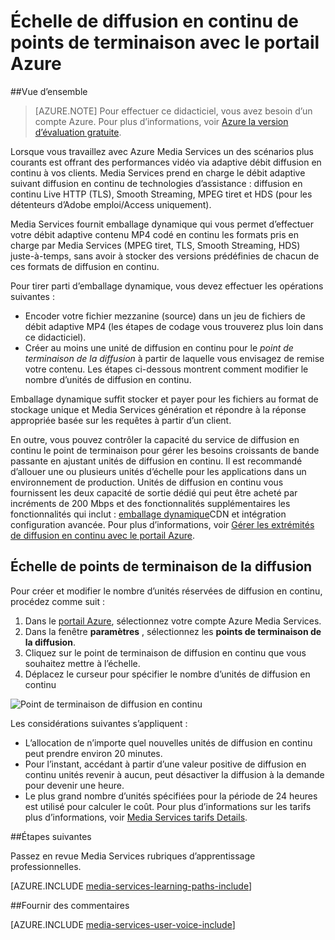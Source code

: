 <properties
    pageTitle=" Échelle de diffusion en continu de points de terminaison avec le portail Azure | Microsoft Azure"
    description="Ce didacticiel vous guide dans la procédure de mise à l’échelle des points de terminaison de diffusion en continu grâce au portail Azure."
    services="media-services"
    documentationCenter=""
    authors="Juliako"
    manager="erikre"
    editor=""/>

<tags
    ms.service="media-services"
    ms.workload="media"
    ms.tgt_pltfrm="na"
    ms.devlang="na"
    ms.topic="article"
    ms.date="10/24/2016"
    ms.author="juliako"/>


# <a name="scale-streaming-endpoints-with-the-azure-portal"></a>Échelle de diffusion en continu de points de terminaison avec le portail Azure

##<a name="overview"></a>Vue d’ensemble

> [AZURE.NOTE] Pour effectuer ce didacticiel, vous avez besoin d’un compte Azure. Pour plus d’informations, voir [Azure la version d’évaluation gratuite](https://azure.microsoft.com/pricing/free-trial/). 

Lorsque vous travaillez avec Azure Media Services un des scénarios plus courants est offrant des performances vidéo via adaptive débit diffusion en continu à vos clients. Media Services prend en charge le débit adaptive suivant diffusion en continu de technologies d’assistance : diffusion en continu Live HTTP (TLS), Smooth Streaming, MPEG tiret et HDS (pour les détenteurs d’Adobe emploi/Access uniquement).

Media Services fournit emballage dynamique qui vous permet d’effectuer votre débit adaptive contenu MP4 codé en continu les formats pris en charge par Media Services (MPEG tiret, TLS, Smooth Streaming, HDS) juste-à-temps, sans avoir à stocker des versions prédéfinies de chacun de ces formats de diffusion en continu.

Pour tirer parti d’emballage dynamique, vous devez effectuer les opérations suivantes :

- Encoder votre fichier mezzanine (source) dans un jeu de fichiers de débit adaptive MP4 (les étapes de codage vous trouverez plus loin dans ce didacticiel).  
- Créer au moins une unité de diffusion en continu pour le *point de terminaison de la diffusion* à partir de laquelle vous envisagez de remise votre contenu. Les étapes ci-dessous montrent comment modifier le nombre d’unités de diffusion en continu.

Emballage dynamique suffit stocker et payer pour les fichiers au format de stockage unique et Media Services génération et répondre à la réponse appropriée basée sur les requêtes à partir d’un client.

En outre, vous pouvez contrôler la capacité du service de diffusion en continu le point de terminaison pour gérer les besoins croissants de bande passante en ajustant unités de diffusion en continu. Il est recommandé d’allouer une ou plusieurs unités d’échelle pour les applications dans un environnement de production. Unités de diffusion en continu vous fournissent les deux capacité de sortie dédié qui peut être acheté par incréments de 200 Mbps et des fonctionnalités supplémentaires les fonctionnalités qui inclut : [emballage dynamique](media-services-dynamic-packaging-overview.md)CDN et intégration configuration avancée. Pour plus d’informations, voir [Gérer les extrémités de diffusion en continu avec le portail Azure](media-services-portal-manage-streaming-endpoints.md).

## <a name="scale-streaming-endpoints"></a>Échelle de points de terminaison de la diffusion

Pour créer et modifier le nombre d’unités réservées de diffusion en continu, procédez comme suit :

1. Dans le [portail Azure](https://portal.azure.com/), sélectionnez votre compte Azure Media Services.
2. Dans la fenêtre **paramètres** , sélectionnez les **points de terminaison de la diffusion**.
3. Cliquez sur le point de terminaison de diffusion en continu que vous souhaitez mettre à l’échelle. 
4. Déplacez le curseur pour spécifier le nombre d’unités de diffusion en continu
 
![Point de terminaison de diffusion en continu](./media/media-services-portal-manage-streaming-endpoints/media-services-manage-streaming-endpoints3.png)

Les considérations suivantes s’appliquent :

- L’allocation de n’importe quel nouvelles unités de diffusion en continu peut prendre environ 20 minutes. 
- Pour l’instant, accédant à partir d’une valeur positive de diffusion en continu unités revenir à aucun, peut désactiver la diffusion à la demande pour devenir une heure.
- Le plus grand nombre d’unités spécifiées pour la période de 24 heures est utilisé pour calculer le coût. Pour plus d’informations sur les tarifs plus d’informations, voir [Media Services tarifs Details](http://go.microsoft.com/fwlink/?LinkId=275107).

##<a name="next-steps"></a>Étapes suivantes

Passez en revue Media Services rubriques d’apprentissage professionnelles.

[AZURE.INCLUDE [media-services-learning-paths-include](../../includes/media-services-learning-paths-include.md)]

##<a name="provide-feedback"></a>Fournir des commentaires

[AZURE.INCLUDE [media-services-user-voice-include](../../includes/media-services-user-voice-include.md)]


